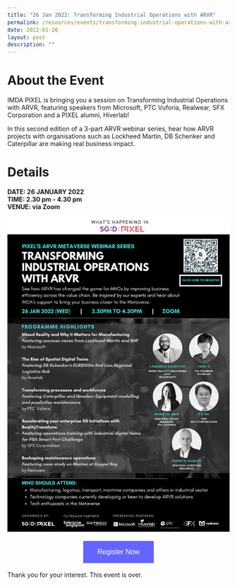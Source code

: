 ```yaml
---
title: "26 Jan 2022: Transforming Industrial Operations with ARVR"
permalink: /resources/events/transforming-industrial-operations-with-arvr/
date: 2022-01-20
layout: post
description: ""
---
```

# About the Event

IMDA PIXEL is bringing you a session on Transforming Industrial Operations with ARVR, featuring speakers from Microsoft, PTC Vuforia, Realwear, SFX Corporation and a PIXEL alumni, Hiverlab! 

In this second edition of a 3-part ARVR webinar series, hear how ARVR projects with organisations such as Lockheed Martin, DB Schenker and Caterpillar are making real business impact.

# Details
**DATE: 26 JANUARY 2022 <br> 
TIME: 2.30 pm - 4.30 pm <br> 
VENUE: via Zoom**


![Transforming Industrial Operations with ARVR](/images/events/Transforming%20Industrial%20Operations%20with%20ARVR.png)


<style>
#register {
  background-color: #0000ff;
  border: none;
  color: white;
  padding: 16px 32px;
  text-align: center;
  font-size: 16px;
  margin: 4px 2px;
  opacity: 0.6;
  transition: 0.3s;
  display: inline-block;
  text-decoration: none;
  cursor: pointer;
}
</style>

<center><a href="https://imda-pixel.sg/event/302" target="_blank"><button id="register" class="btn">Register Now</button></a></center>

Thank you for your interest. This event is over.